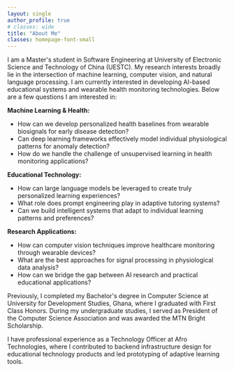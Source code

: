 ```yaml
---
layout: single
author_profile: true
# classes: wide
title: "About Me"
classes: homepage-font-small
---
```


I am a Master's student in Software Engineering at University of Electronic Science and Technology of China (UESTC). My research interests broadly lie in the intersection of machine learning, computer vision, and natural language processing. I am currently interested in developing AI-based educational systems and wearable health monitoring technologies. Below are a few questions I am interested in:

**Machine Learning & Health:**
- How can we develop personalized health baselines from wearable biosignals for early disease detection?
- Can deep learning frameworks effectively model individual physiological patterns for anomaly detection?
- How do we handle the challenge of unsupervised learning in health monitoring applications?

**Educational Technology:**
- How can large language models be leveraged to create truly personalized learning experiences?
- What role does prompt engineering play in adaptive tutoring systems?
- Can we build intelligent systems that adapt to individual learning patterns and preferences?

**Research Applications:**
- How can computer vision techniques improve healthcare monitoring through wearable devices?
- What are the best approaches for signal processing in physiological data analysis?
- How can we bridge the gap between AI research and practical educational applications?

Previously, I completed my Bachelor's degree in Computer Science at University for Development Studies, Ghana, where I graduated with First Class Honors. During my undergraduate studies, I served as President of the Computer Science Association and was awarded the MTN Bright Scholarship.

I have professional experience as a Technology Officer at Afro Technologies, where I contributed to backend infrastructure design for educational technology products and led prototyping of adaptive learning tools. 